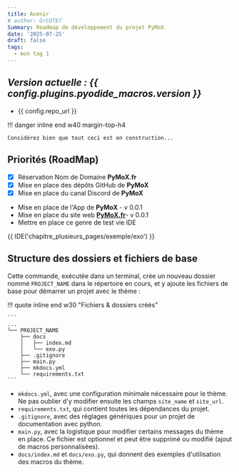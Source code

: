 ```yaml
---
title: Avenir
# author: GrCOTE7
Summary: Roadmap de développement du projet PyMoX
date: '2025-07-25'
draft: false
tags:
  - mon tag 1
---
```


## _Version actuelle : {{ config.plugins.pyodide_macros.version }}_

* {{ config.repo_url }}

!!! danger inline end w40 margin-top-h4

    Considérez bien que tout ceci est en construction...

## Priorités (RoadMap)

* [x] Réservation Nom de Domaine **PyMoX.fr**
* [x] Mise en place des dépôts GitHub de **PyMoX**
* [x] Mise en place du canal Discord de **PyMoX**
* Mise en place de l'App de **PyMoX** - v 0.0.1
* Mise en place du site web [**PyMoX.fr**](http://www.PyMoX.fr)- v 0.0.1
* Mettre en place ce genre de test vie IDE
<!-- IDE('exemple/exo', EXPORT=1) -->
{{ IDE('chapitre_plusieurs_pages/exemple/exo') }}

## Structure des dossiers et fichiers de base

Cette commande, exécutée dans un terminal, crée un nouveau dossier nommé `PROJECT_NAME` dans le répertoire en cours, et y ajoute les fichiers de base pour démarrer un projet avec le thème :

!!! quote inline end w30 "Fichiers & dossiers créés"

    ```
    ...
    └── PROJECT_NAME
        ├── docs
        │   ├── index.md
        │   └── exo.py
        ├── .gitignore
        ├── main.py
        ├── mkdocs.yml
        └── requirements.txt
    ```

* `mkdocs.yml`, avec une configuration minimale nécessaire pour le thème. Ne pas oublier d'y modifier ensuite les champs `site_name` et `site_url`.
* `requirements.txt`, qui contient toutes les dépendances du projet.
* `.gitignore`, avec des réglages génériques pour un projet de documentation avec python.
* `main.py`, avec la logistique pour modifier certains messages du thème en place. Ce fichier est optionnel et peut être supprimé ou modifié (ajout de macros personnalisées).
* `docs/index.md` et `docs/exo.py`, qui donnent des exemples d'utilisation des macros du thème.
